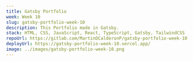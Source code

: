 ```yaml
---
title: Gatsby Portfolio
week: Week 10
slug: gatsby-portfolio-week-10
description: This Portfolio made in Gatsby.
stack: HTML, CSS, JavaScript, React, TypeScript, Gatsby, TailwindCSS
repoUrl: https://gitlab.com/MartinDCalderonP/gatsby-portfolio-week-10
deployUrl: https://gatsby-portfolio-week-10.vercel.app/
image: ../images/gatsby-portfolio-week-10.png
---
```

